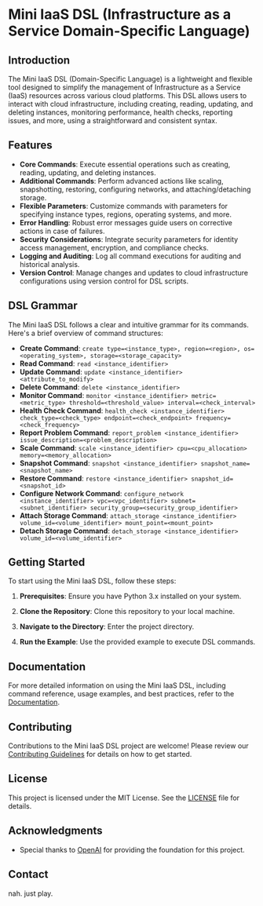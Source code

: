 # Mini IaaS DSL (Infrastructure as a Service Domain-Specific Language)

## Introduction

The Mini IaaS DSL (Domain-Specific Language) is a lightweight and flexible tool designed to simplify the management of Infrastructure as a Service (IaaS) resources across various cloud platforms. This DSL allows users to interact with cloud infrastructure, including creating, reading, updating, and deleting instances, monitoring performance, health checks, reporting issues, and more, using a straightforward and consistent syntax.

## Features

- **Core Commands**: Execute essential operations such as creating, reading, updating, and deleting instances.
- **Additional Commands**: Perform advanced actions like scaling, snapshotting, restoring, configuring networks, and attaching/detaching storage.
- **Flexible Parameters**: Customize commands with parameters for specifying instance types, regions, operating systems, and more.
- **Error Handling**: Robust error messages guide users on corrective actions in case of failures.
- **Security Considerations**: Integrate security parameters for identity access management, encryption, and compliance checks.
- **Logging and Auditing**: Log all command executions for auditing and historical analysis.
- **Version Control**: Manage changes and updates to cloud infrastructure configurations using version control for DSL scripts.

## DSL Grammar

The Mini IaaS DSL follows a clear and intuitive grammar for its commands. Here's a brief overview of command structures:

- **Create Command**: `create type=<instance_type>, region=<region>, os=<operating_system>, storage=<storage_capacity>`
- **Read Command**: `read <instance_identifier>`
- **Update Command**: `update <instance_identifier> <attribute_to_modify>`
- **Delete Command**: `delete <instance_identifier>`
- **Monitor Command**: `monitor <instance_identifier> metric=<metric_type> threshold=<threshold_value> interval=<check_interval>`
- **Health Check Command**: `health_check <instance_identifier> check_type=<check_type> endpoint=<check_endpoint> frequency=<check_frequency>`
- **Report Problem Command**: `report_problem <instance_identifier> issue_description=<problem_description>`
- **Scale Command**: `scale <instance_identifier> cpu=<cpu_allocation> memory=<memory_allocation>`
- **Snapshot Command**: `snapshot <instance_identifier> snapshot_name=<snapshot_name>`
- **Restore Command**: `restore <instance_identifier> snapshot_id=<snapshot_id>`
- **Configure Network Command**: `configure_network <instance_identifier> vpc=<vpc_identifier> subnet=<subnet_identifier> security_group=<security_group_identifier>`
- **Attach Storage Command**: `attach_storage <instance_identifier> volume_id=<volume_identifier> mount_point=<mount_point>`
- **Detach Storage Command**: `detach_storage <instance_identifier> volume_id=<volume_identifier>`

## Getting Started

To start using the Mini IaaS DSL, follow these steps:

1. **Prerequisites**: Ensure you have Python 3.x installed on your system.

2. **Clone the Repository**: Clone this repository to your local machine.

3. **Navigate to the Directory**: Enter the project directory.

4. **Run the Example**: Use the provided example to execute DSL commands.

## Documentation

For more detailed information on using the Mini IaaS DSL, including command reference, usage examples, and best practices, refer to the [Documentation](docs/README.md).

## Contributing

Contributions to the Mini IaaS DSL project are welcome! Please review our [Contributing Guidelines](CONTRIBUTING.md) for details on how to get started.

## License

This project is licensed under the MIT License. See the [LICENSE](LICENSE) file for details.

## Acknowledgments

- Special thanks to [OpenAI](https://www.openai.com) for providing the foundation for this project.

## Contact

nah.  just play.
